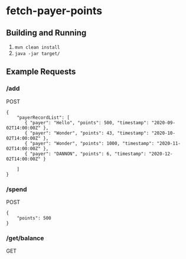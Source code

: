# fetch-payer-points

## Building and Running

1. `mvn clean install`
2. `java -jar target/`

## Example Requests

### /add
POST
```
{
    "payerRecordList": [
       { "payer": "Hello", "points": 500, "timestamp": "2020-09-02T14:00:00Z" },
       { "payer": "Wonder", "points": 43, "timestamp": "2020-10-02T14:00:00Z" },
       { "payer": "Wonder", "points": 1000, "timestamp": "2020-11-02T14:00:00Z" },
       { "payer": "DANNON", "points": 6, "timestamp": "2020-12-02T14:00:00Z" }

    ]
}
```

### /spend
POST
```
{
    "points": 500
}
```

### /get/balance
GET